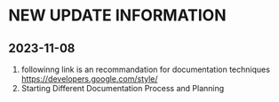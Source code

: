 # NEW UPDATE INFORMATION

## 2023-11-08
1. followinng link is an recommandation for documentation techniques
   https://developers.google.com/style/
2. Starting Different Documentation Process and Planning
